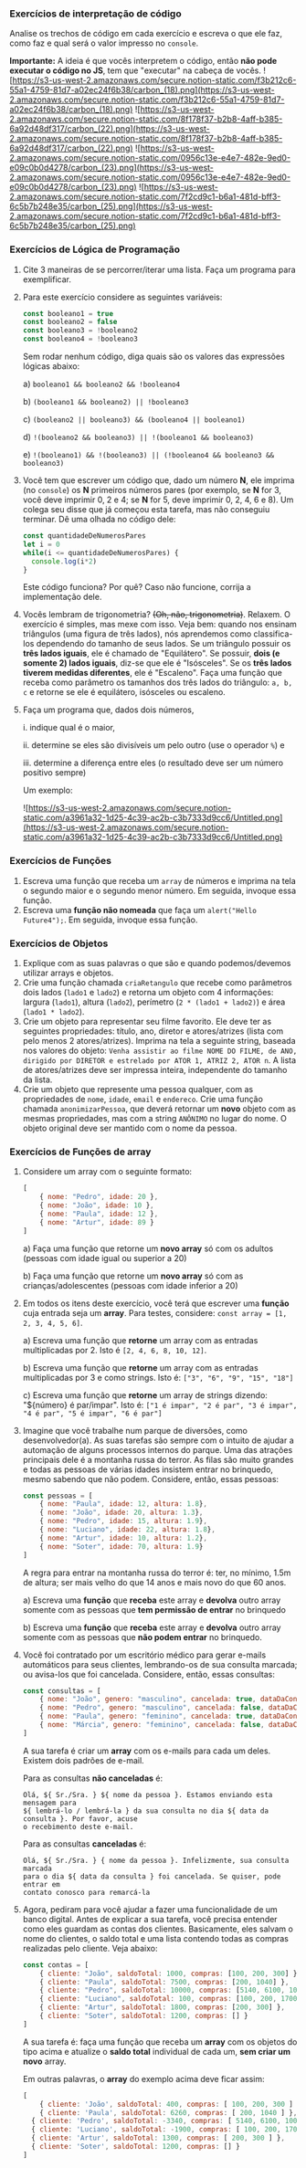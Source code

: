 ### Exercícios de interpretação de código
Analise os trechos de código em cada exercício e escreva o que ele faz, como faz e qual será o valor impresso no `console`.

**Importante:** A ideia é que vocês interpretem o código, então **não pode executar o código no JS**, tem que "executar" na cabeça de vocês.
![https://s3-us-west-2.amazonaws.com/secure.notion-static.com/f3b212c6-55a1-4759-81d7-a02ec24f6b38/carbon_(18).png](https://s3-us-west-2.amazonaws.com/secure.notion-static.com/f3b212c6-55a1-4759-81d7-a02ec24f6b38/carbon_(18).png)
![https://s3-us-west-2.amazonaws.com/secure.notion-static.com/8f178f37-b2b8-4aff-b385-6a92d48df317/carbon_(22).png](https://s3-us-west-2.amazonaws.com/secure.notion-static.com/8f178f37-b2b8-4aff-b385-6a92d48df317/carbon_(22).png)
![https://s3-us-west-2.amazonaws.com/secure.notion-static.com/0956c13e-e4e7-482e-9ed0-e09c0b0d4278/carbon_(23).png](https://s3-us-west-2.amazonaws.com/secure.notion-static.com/0956c13e-e4e7-482e-9ed0-e09c0b0d4278/carbon_(23).png)
![https://s3-us-west-2.amazonaws.com/secure.notion-static.com/7f2cd9c1-b6a1-481d-bff3-6c5b7b248e35/carbon_(25).png](https://s3-us-west-2.amazonaws.com/secure.notion-static.com/7f2cd9c1-b6a1-481d-bff3-6c5b7b248e35/carbon_(25).png)

### Exercícios de Lógica de Programação

1. Cite 3 maneiras de se percorrer/iterar uma lista. Faça um programa para exemplificar.
2. Para este exercício considere as seguintes variáveis:

    ```jsx
    const booleano1 = true
    const booleano2 = false
    const booleano3 = !booleano2
    const booleano4 = !booleano3 
    ```

    Sem rodar nenhum código, diga quais são os valores das expressões lógicas abaixo:

    a) `booleano1 && booleano2 && !booleano4`

    b) `(booleano1 && booleano2) || !booleano3`

    c)  `(booleano2 || booleano3) && (booleano4 || booleano1)`

    d) `!(booleano2 && booleano3) || !(booleano1 && booleano3)`

    e) `!(booleano1) && !(booleano3) || (!booleano4 && booleano3 && booleano3)`

3. Você tem que escrever um código que, dado um número **N**, ele imprima (no `console`) os **N** primeiros números pares (por exemplo, se **N** for 3, você deve imprimir 0, 2 e 4; se **N** for 5, deve imprimir 0, 2, 4, 6 e 8).  Um colega seu disse que já começou esta tarefa, mas não conseguiu terminar. Dê uma olhada no código dele:

    ```jsx
    const quantidadeDeNumerosPares
    let i = 0
    while(i <= quantidadeDeNumerosPares) {
      console.log(i*2)
    }
    ```

    Este código funciona? Por quê? Caso não funcione, corrija a implementação dele.

4. Vocês lembram de trigonometria? ~~(Oh, não, trigonometria)~~. Relaxem. O exercício é simples, mas mexe com isso. Veja bem: quando nos ensinam triângulos (uma figura de três lados), nós aprendemos como classifica-los dependendo do tamanho de seus lados. Se um triângulo possuir os **três lados iguais**, ele é chamado de "Equilátero". Se possuir, **dois (e somente 2) lados iguais**, diz-se que ele é "Isósceles". Se os **três lados tiverem medidas diferentes**, ele é "Escaleno". Faça uma função que receba como parâmetro os tamanhos dos três lados do triângulo: `a, b, c`  e retorne se ele é equilátero, isósceles ou escaleno.

5. Faça um programa que, dados dois números,

    i. indique qual é o maior,

    ii. determine se eles são divisíveis um pelo outro (use o operador `%`) e

    iii. determine a diferença entre eles (o resultado deve ser um número positivo sempre)

    Um exemplo:

    ![https://s3-us-west-2.amazonaws.com/secure.notion-static.com/a3961a32-1d25-4c39-ac2b-c3b7333d9cc6/Untitled.png](https://s3-us-west-2.amazonaws.com/secure.notion-static.com/a3961a32-1d25-4c39-ac2b-c3b7333d9cc6/Untitled.png)

### Exercícios de Funções

1. Escreva uma função que receba um `array` de números e imprima na tela o segundo maior e o segundo menor número. Em seguida, invoque essa função.
2. Escreva uma **função não nomeada** que faça um `alert("Hello Future4");`. Em seguida, invoque essa função.

### Exercícios de Objetos

1. Explique com as suas palavras o que são e quando podemos/devemos utilizar arrays e objetos.
2. Crie uma função chamada `criaRetangulo` que recebe como parâmetros dois lados (`lado1` e `lado2`) e retorna um objeto com 4 informações: largura (`lado1`), altura (`lado2`), perímetro (`2 * (lado1 + lado2)`) e área (`lado1 * lado2`).
3. Crie um objeto para representar seu filme favorito. Ele deve ter as seguintes propriedades: título, ano, diretor e atores/atrizes (lista com pelo menos 2 atores/atrizes). Imprima na tela a seguinte string, baseada nos valores do objeto:
`Venha assistir ao filme NOME DO FILME, de ANO, dirigido por DIRETOR e estrelado por ATOR 1, ATRIZ 2, ATOR n`. A lista de atores/atrizes deve ser impressa inteira, independente do tamanho da lista.
4. Crie um objeto que represente uma pessoa qualquer, com as propriedades de `nome`, `idade`, `email` e `endereco`. Crie uma função chamada `anonimizarPessoa`, que deverá retornar um **novo** objeto com as mesmas propriedades, mas com a string `ANÔNIMO` no lugar do nome. O objeto original deve ser mantido com o nome da pessoa.

###  Exercícios de Funções de array

1. Considere um array com o seguinte formato:

    ```jsx
    [
    	{ nome: "Pedro", idade: 20 },
    	{ nome: "João", idade: 10 },
    	{ nome: "Paula", idade: 12 },
    	{ nome: "Artur", idade: 89 } 
    ]
    ```

    a) Faça uma função que retorne um **novo array** só com os adultos (pessoas com idade igual ou superior a 20)

    b) Faça uma função que retorne um **novo array** só com as crianças/adolescentes (pessoas com idade inferior a 20)

2. Em todos os itens deste exercício, você terá que escrever uma **função** cuja entrada seja um **array**. Para testes, considere: `const array = [1, 2, 3, 4, 5, 6]`.

    a) Escreva uma função que **retorne** um array com as entradas multiplicadas por 2. Isto é `[2, 4, 6, 8, 10, 12]`.

    b) Escreva uma função que **retorne** um array com as entradas multiplicadas por 3 e como strings. Isto é: `["3", "6", "9", "15", "18"]` 

    c) Escreva uma função que **retorne** um array de strings dizendo: "${número} é par/impar". Isto é: `["1 é impar", "2 é par", "3 é impar", "4 é par", "5 é impar", "6 é par"]` 

3. Imagine que você trabalhe num parque de diversões, como desenvolvedor(a). As suas tarefas são sempre com o intuito de ajudar a automação de alguns processos internos do parque. Uma das atrações principais dele é a montanha russa do terror. As filas são muito grandes e todas as pessoas de várias idades insistem entrar no brinquedo, mesmo sabendo que não podem. Considere, então, essas pessoas:

    ```jsx
    const pessoas = [
    	{ nome: "Paula", idade: 12, altura: 1.8},
    	{ nome: "João", idade: 20, altura: 1.3},
    	{ nome: "Pedro", idade: 15, altura: 1.9},
    	{ nome: "Luciano", idade: 22, altura: 1.8},
    	{ nome: "Artur", idade: 10, altura: 1.2},
    	{ nome: "Soter", idade: 70, altura: 1.9}
    ]
    ```

    A regra para entrar na montanha russa do terror é: ter, no mínimo, 1.5m de altura; ser mais velho do que 14 anos e mais novo do que 60 anos.

    a) Escreva uma **função** que **receba** este array e **devolva** outro array somente com as pessoas que **tem permissão de entrar** no brinquedo

    b) Escreva uma **função** que **receba** este array e **devolva** outro array somente com as pessoas que **não podem entrar** no brinquedo.

4. Você foi contratado por um escritório médico para gerar e-mails automáticos para seus clientes, lembrando-os de sua consulta marcada; ou avisa-los que foi cancelada. Considere, então, essas consultas:

    ```jsx
    const consultas = [
    	{ nome: "João", genero: "masculino", cancelada: true, dataDaConsulta: "01/10/2019" },
    	{ nome: "Pedro", genero: "masculino", cancelada: false, dataDaConsulta: "02/10/2019" },
    	{ nome: "Paula", genero: "feminino", cancelada: true, dataDaConsulta: "03/11/2019" },
    	{ nome: "Márcia", genero: "feminino", cancelada: false, dataDaConsulta: "04/11/2019" }
    ]
    ```

    A sua tarefa é criar um **array** com os e-mails para cada um deles. Existem dois padrões de e-mail. 

    Para as consultas **não canceladas** é:

    ```
    Olá, ${ Sr./Sra. } ${ nome da pessoa }. Estamos enviando esta mensagem para
    ${ lembrá-lo / lembrá-la } da sua consulta no dia ${ data da consulta }. Por favor, acuse
    o recebimento deste e-mail.
    ```

    Para as consultas **canceladas** é:

    ```
    Olá, ${ Sr./Sra. } { nome da pessoa }. Infelizmente, sua consulta marcada
    para o dia ${ data da consulta } foi cancelada. Se quiser, pode entrar em 
    contato conosco para remarcá-la
    ```

5. Agora, pediram para você ajudar a fazer uma funcionalidade de um banco digital. Antes de explicar a sua tarefa, você precisa entender como eles guardam as contas dos clientes. Basicamente, eles salvam o nome do clientes, o saldo total e uma lista contendo todas as compras realizadas pelo cliente. Veja abaixo:

    ```jsx
    const contas = [
    	{ cliente: "João", saldoTotal: 1000, compras: [100, 200, 300] },
    	{ cliente: "Paula", saldoTotal: 7500, compras: [200, 1040] },
    	{ cliente: "Pedro", saldoTotal: 10000, compras: [5140, 6100, 100, 2000] },
    	{ cliente: "Luciano", saldoTotal: 100, compras: [100, 200, 1700] },
    	{ cliente: "Artur", saldoTotal: 1800, compras: [200, 300] },
    	{ cliente: "Soter", saldoTotal: 1200, compras: [] }
    ]
    ```

    A sua tarefa é: faça uma função que receba um **array** com os objetos do tipo acima e atualize o **saldo total** individual de cada um, **sem criar um novo** array.

    Em outras palavras, o **array** do exemplo acima deve ficar assim:

    ```jsx
    [ 
    	{ cliente: 'João', saldoTotal: 400, compras: [ 100, 200, 300 ] },
    	{ cliente: 'Paula', saldoTotal: 6260, compras: [ 200, 1040 ] },
      { cliente: 'Pedro', saldoTotal: -3340, compras: [ 5140, 6100, 100, 2000 ] },
      { cliente: 'Luciano', saldoTotal: -1900, compras: [ 100, 200, 1700 ] },
      { cliente: 'Artur', saldoTotal: 1300, compras: [ 200, 300 ] },
      { cliente: 'Soter', saldoTotal: 1200, compras: [] } 
    ]
    ```